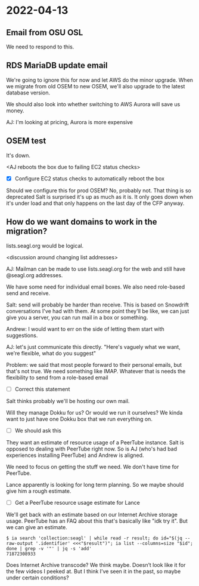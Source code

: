 # 2022-04-13

## Email from OSU OSL

We need to respond to this.

## RDS MariaDB update email

We're going to ignore this for now and let AWS do the minor upgrade. When we migrate from old OSEM to new OSEM, we'll also upgrade to the latest database version.

We should also look into whether switching to AWS Aurora will save us money.

AJ: I'm looking at pricing, Aurora is more expensive

## OSEM test

It's down.

\<AJ reboots the box due to failing EC2 status checks>

- [x] Configure EC2 status checks to automatically reboot the box

Should we configure this for prod OSEM? No, probably not. That thing is so deprecated Salt is surprised it's up as much as it is. It only goes down when it's under load and that only happens on the last day of the CFP anyway.

## How do we want domains to work in the migration?

lists.seagl.org would be logical.

\<discussion around changing list addresses>

AJ: Mailman can be made to use lists.seagl.org for the web and still have @seagl.org addresses.

We have some need for individual email boxes. We also need role-based send and receive.

Salt: send will probably be harder than receive. This is based on Snowdrift conversations I've had with them. At some point they'll be like, we can just give you a server, you can run mail in a box or something.

Andrew: I would want to err on the side of letting them start with suggestions.

AJ: let's just communicate this directly. "Here's vaguely what we want, we're flexible, what do you suggest"

Problem: we said that most people forward to their personal emails, but that's not true. We need something like IMAP. Whatever that is needs the flexibility to send from a role-based email

- [ ] Correct this statement

Salt thinks probably we'll be hosting our own mail.

Will they manage Dokku for us? Or would we run it ourselves? We kinda want to just have one Dokku box that we run everything on.

- [ ] We should ask this

They want an estimate of resource usage of a PeerTube instance. Salt is opposed to dealing with PeerTube right now. So is AJ (who's had bad experiences installing PeerTube) and Andrew is aligned.

We need to focus on getting the stuff we need. We don't have time for PeerTube.

Lance apparently is looking for long term planning. So we maybe should give him a rough estimate.

- [ ] Get a PeerTube resource usage estimate for Lance

We'll get back with an estimate based on our Internet Archive storage usage. PeerTube has an FAQ about this that's basically like "idk try it". But we can give an estimate.

```console
$ ia search 'collection:seagl' | while read -r result; do id="$(jq --raw-output '.identifier' <<<"$result")"; ia list --columns=size "$id"; done | grep -v '"' | jq -s 'add'
71872308933
```

Does Internet Archive transcode? We think maybe. Doesn’t look like it for the few videos I peeked at. But I think I’ve seen it in the past, so maybe under certain conditions?

